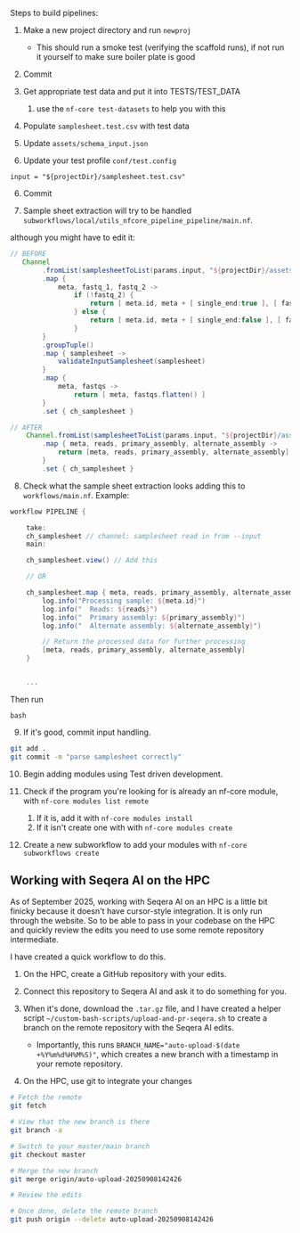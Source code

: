 Steps to build pipelines:

1. Make a new project directory and run `newproj`

   - This should run a smoke test (verifying the scaffold runs), if not run it yourself to make sure boiler plate is good

2. Commit

3. Get appropriate test data and put it into TESTS/TEST_DATA

   1. use the `nf-core test-datasets` to help you with this

4. Populate `samplesheet.test.csv` with test data

5. Update `assets/schema_input.json`

6. Update your test profile `conf/test.config`

```
input = "${projectDir}/samplesheet.test.csv"
```

6. Commit

7. Sample sheet extraction will try to be handled `subworkflows/local/utils_nfcore_pipeline_pipeline/main.nf`.

although you might have to edit it:

```groovy
// BEFORE
   Channel
        .fromList(samplesheetToList(params.input, "${projectDir}/assets/schema_input.json"))
        .map {
            meta, fastq_1, fastq_2 ->
                if (!fastq_2) {
                    return [ meta.id, meta + [ single_end:true ], [ fastq_1 ] ]
                } else {
                    return [ meta.id, meta + [ single_end:false ], [ fastq_1, fastq_2 ] ]
                }
        }
        .groupTuple()
        .map { samplesheet ->
            validateInputSamplesheet(samplesheet)
        }
        .map {
            meta, fastqs ->
                return [ meta, fastqs.flatten() ]
        }
        .set { ch_samplesheet }

// AFTER
    Channel.fromList(samplesheetToList(params.input, "${projectDir}/assets/schema_input.json"))
        .map { meta, reads, primary_assembly, alternate_assembly ->
            return [meta, reads, primary_assembly, alternate_assembly]
        }
        .set { ch_samplesheet }
```

8. Check what the sample sheet extraction looks adding this to `workflows/main.nf`. Example:

```groovy
workflow PIPELINE {

    take:
    ch_samplesheet // channel: samplesheet read in from --input
    main:

    ch_samplesheet.view() // Add this

    // OR

    ch_samplesheet.map { meta, reads, primary_assembly, alternate_assembly ->
        log.info("Processing sample: ${meta.id}")
        log.info("  Reads: ${reads}")
        log.info("  Primary assembly: ${primary_assembly}")
        log.info("  Alternate assembly: ${alternate_assembly}")

        // Return the processed data for further processing
        [meta, reads, primary_assembly, alternate_assembly]
    }


    ...
```

Then run

```
bash
```

9. If it's good, commit input handling.

```bash
git add .
git commit -m "parse samplesheet correctly"
```

10. Begin adding modules using Test driven development.
1. Check if the program you're looking for is already an nf-core module, with `nf-core modules list remote`

   1. If it is, add it with `nf-core modules install`
   2. If it isn't create one with with `nf-core modules create`

1. Create a new subworkflow to add your modules with `nf-core subworkflows create`


## Working with Seqera AI on the HPC

As of September 2025, working with Seqera AI on an HPC is a little bit finicky because it doesn't have cursor-style integration. It is only run through the website. So to be able to pass in your codebase on the HPC and quickly review the edits you need to use some remote repository intermediate. 

I have created a quick workflow to do this.

1. On the HPC, create a GitHub repository with your edits. 

2. Connect this repository to Seqera AI and ask it to do something for you.

3. When it's done, download the `.tar.gz` file, and I have created a helper script `~/custom-bash-scripts/upload-and-pr-seqera.sh` to create a branch on the remote repository with the Seqera AI edits.
    - Importantly, this runs `BRANCH_NAME="auto-upload-$(date +%Y%m%d%H%M%S)"`, which creates a new branch with a timestamp in your remote repository.

4. On the HPC, use git to integrate your changes

```bash
# Fetch the remote
git fetch

# View that the new branch is there
git branch -a

# Switch to your master/main branch
git checkout master

# Merge the new branch
git merge origin/auto-upload-20250908142426

# Review the edits

# Once done, delete the remote branch
git push origin --delete auto-upload-20250908142426
```
